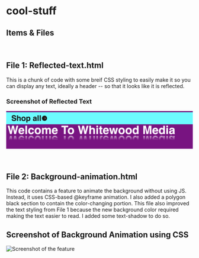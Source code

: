 # cool-stuff

## Items & Files
&nbsp;
&nbsp;

## File 1: Reflected-text.html 
This is a chunk of code with some breif CSS styling to easily make it so you can display any text, ideally a header -- so that it looks like it is reflected.

### Screenshot of Reflected Text 
![Screenshot of the feature](Images/image1-Reflected-text-example.png)

&nbsp;
&nbsp;

## File 2: Background-animation.html
This code contains a feature to animate the background without using JS. Instead, it uses CSS-based @keyframe animation. I also added a polygon black section to contain the color-changing portion. This file also improved the text styling from File 1 because the new background color required making the text easier to read. I added some text-shadow to do so.  
## Screenshot of Background Animation using CSS
![Screenshot of the feature](Images/image2-color-animation.gif)
